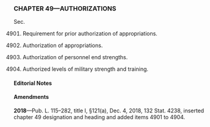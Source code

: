 ### **CHAPTER 49—AUTHORIZATIONS** ###

Sec.

4901. Requirement for prior authorization of appropriations.

4902. Authorization of appropriations.

4903. Authorization of personnel end strengths.

4904. Authorized levels of military strength and training.

#### **Editorial Notes** ####

#### Amendments ####

**2018**—Pub. L. 115–282, title I, §121(a), Dec. 4, 2018, 132 Stat. 4238, inserted chapter 49 designation and heading and added items 4901 to 4904.